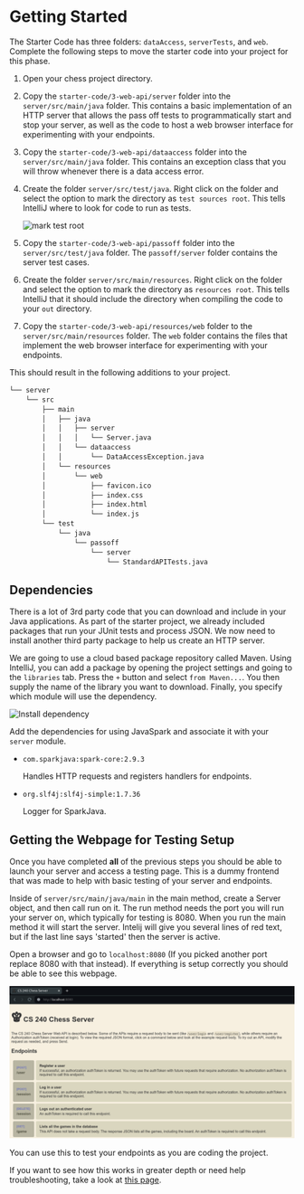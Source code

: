# Getting Started

The Starter Code has three folders: `dataAccess`, `serverTests`, and `web`. Complete the following steps to move the starter code into your project for this phase.

1. Open your chess project directory.
1. Copy the `starter-code/3-web-api/server` folder into the `server/src/main/java` folder. This contains a basic implementation of an HTTP server that allows the pass off tests to programmatically start and stop your server, as well as the code to host a web browser interface for experimenting with your endpoints.
1. Copy the `starter-code/3-web-api/dataaccess` folder into the `server/src/main/java` folder. This contains an exception class that you will throw whenever there is a data access error.
1. Create the folder `server/src/test/java`. Right click on the folder and select the option to mark the directory as `test sources root`. This tells IntelliJ where to look for code to run as tests.

   ![mark test root](mark-test-root.png)

1. Copy the `starter-code/3-web-api/passoff` folder into the `server/src/test/java` folder. The `passoff/server` folder contains the server test cases.
1. Create the folder `server/src/main/resources`. Right click on the folder and select the option to mark the directory as `resources root`. This tells IntelliJ that it should include the directory when compiling the code to your `out` directory.
1. Copy the `starter-code/3-web-api/resources/web` folder to the `server/src/main/resources` folder. The `web` folder contains the files that implement the web browser interface for experimenting with your endpoints.

This should result in the following additions to your project.

```txt
└── server
    └── src
        ├── main
        │   ├── java
        │   │   ├── server
        │   │   │   └── Server.java
        │   │   └── dataaccess
        │   │       └── DataAccessException.java
        │   └── resources
        │       └── web
        │           ├── favicon.ico
        │           ├── index.css
        │           ├── index.html
        │           └── index.js
        └── test
            └── java
                └── passoff
                    └── server
                        └── StandardAPITests.java
```

## Dependencies

There is a lot of 3rd party code that you can download and include in your Java applications. As part of the starter project, we already included packages that run your JUnit tests and process JSON. We now need to install another third party package to help us create an HTTP server.

We are going to use a cloud based package repository called Maven. Using IntelliJ, you can add a package by opening the project settings and going to the `libraries` tab. Press the `+` button and select `from Maven...`. You then supply the name of the library you want to download. Finally, you specify which module will use the dependency.

![Install dependency](install-dependency.gif)

Add the dependencies for using JavaSpark and associate it with your `server` module.

- `com.sparkjava:spark-core:2.9.3`

  Handles HTTP requests and registers handlers for endpoints.

- `org.slf4j:slf4j-simple:1.7.36`

  Logger for SparkJava.

## Getting the Webpage for Testing Setup

Once you have completed **all** of the previous steps you should be able to launch your server and access a testing page. This is a dummy frontend that was made to help with basic testing of your server and endpoints. 

Inside of `server/src/main/java/main` in the main method, create a Server object, and then call run on it. The run method needs the port you will run your server on, which typically for testing is 8080. When you run the main method it will start the server. Intelij will give you several lines of red text, but if the last line says 'started' then the server is active.

Open a browser and go to `localhost:8080` (If you picked another port replace 8080 with that instead). If everything is setup correctly you should be able to see this webpage. 

![Webpage](chess-server-webpage.png)

You can use this to test your endpoints as you are coding the project. 

If you want to see how this works in greater depth or need help troubleshooting, take a look at [this page](../../instruction/web-api/web-api.md). 
